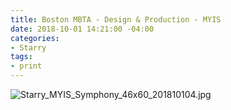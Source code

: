 ```yaml
---
title: Boston MBTA - Design & Production - MYIS
date: 2018-10-01 14:21:00 -04:00
categories:
- Starry
tags:
- print
---
```


![Starry_MYIS_Symphony_46x60_201810104.jpg](/uploads/Starry_MYIS_Symphony_46x60_201810104.jpg)